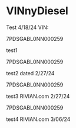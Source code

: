 # VINnyDiesel
Test 4/18/24 VIN:

7PDSGABL0NN000259

test1

7PDSGABL0NN000259

test2 dated 2/27/24

7PDSGABL0NN000259

test3 RIVIAN.com 2/27/24

7PDSGABL0NN000259

test4 RIVIAN.com 3/06/24
